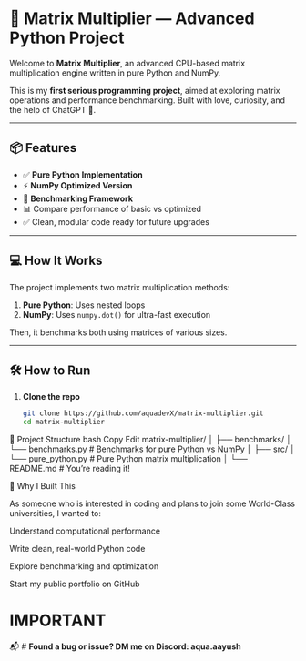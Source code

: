 # 🚀 Matrix Multiplier — Advanced Python Project

Welcome to **Matrix Multiplier**, an advanced CPU-based matrix multiplication engine written in pure Python and NumPy.

This is my **first serious programming project**, aimed at exploring matrix operations and performance benchmarking. Built with love, curiosity, and the help of ChatGPT 🤖.

---

## 📦 Features

- ✅ **Pure Python Implementation**  
- ⚡ **NumPy Optimized Version**  
- 🧪 **Benchmarking Framework**  
- 📊 Compare performance of basic vs optimized  
- ✅ Clean, modular code ready for future upgrades

---

## 💻 How It Works

The project implements two matrix multiplication methods:

1. **Pure Python**: Uses nested loops  
2. **NumPy**: Uses `numpy.dot()` for ultra-fast execution

Then, it benchmarks both using matrices of various sizes.

---

## 🛠️ How to Run

1. **Clone the repo**
   ```bash
   git clone https://github.com/aquadevX/matrix-multiplier.git
   cd matrix-multiplier
📂 Project Structure
bash
Copy
Edit
matrix-multiplier/
│
├── benchmarks/
│   └── benchmarks.py       # Benchmarks for pure Python vs NumPy
│
├── src/
│   └── pure_python.py      # Pure Python matrix multiplication
│
└── README.md               # You’re reading it!

🧠 Why I Built This


As someone who is interested in coding and plans to join some World-Class universities, I wanted to:

Understand computational performance

Write clean, real-world Python code

Explore benchmarking and optimization

Start my public portfolio on GitHub

# IMPORTANT

📬 # **Found a bug or issue? DM me on Discord: aqua.aayush**
